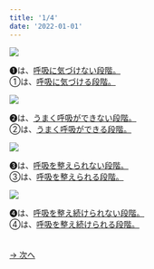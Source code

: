 ```yaml
---
title: '1/4'
date: '2022-01-01'
---
```

![](/images/a_01_.jpg)

➊は、[呼吸に気づけない段階。]()   
①は、[呼吸に気づける段階。]()  

![](/images/a_02_.jpg)

➋は、[うまく呼吸ができない段階。]()  
②は、[うまく呼吸ができる段階。]()  

![](/images/a_03_.jpg)

➌は、[呼吸を整えられない段階。]()  
③は、[呼吸を整えられる段階。]()

![](/images/a_04_.jpg)

➍は、[呼吸を整え続けられない段階。]()  
④は、[呼吸を整え続けられる段階。]()

　  
[ → 次へ ](/posts/01-2)
